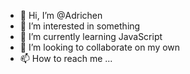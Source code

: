 - 👋 Hi, I’m @Adrichen
- 👀 I’m interested in something
- 🌱 I’m currently learning JavaScript
- 💞️ I’m looking to collaborate on my own
- 📫 How to reach me ...

<!---
jpchenn/jpchenn is a ✨ special ✨ repository because its `README.md` (this file) appears on your GitHub profile.
You can click the Preview link to take a look at your changes.
--->
